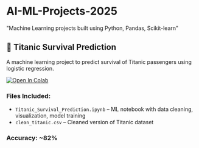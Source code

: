 # AI-ML-Projects-2025
"Machine Learning projects built using Python, Pandas, Scikit-learn"

## 🚢 Titanic Survival Prediction

A machine learning project to predict survival of Titanic passengers using logistic regression.

[![Open In Colab](https://colab.research.google.com/assets/colab-badge.svg)](https://colab.research.google.com/github/dhanush826/AI-ML-Projects-2025/blob/main/Titanic_Survival_Prediction.ipynb)

### Files Included:
- `Titanic_Survival_Prediction.ipynb` – ML notebook with data cleaning, visualization, model training
- `clean_titanic.csv` – Cleaned version of Titanic dataset

### Accuracy: ~82%

